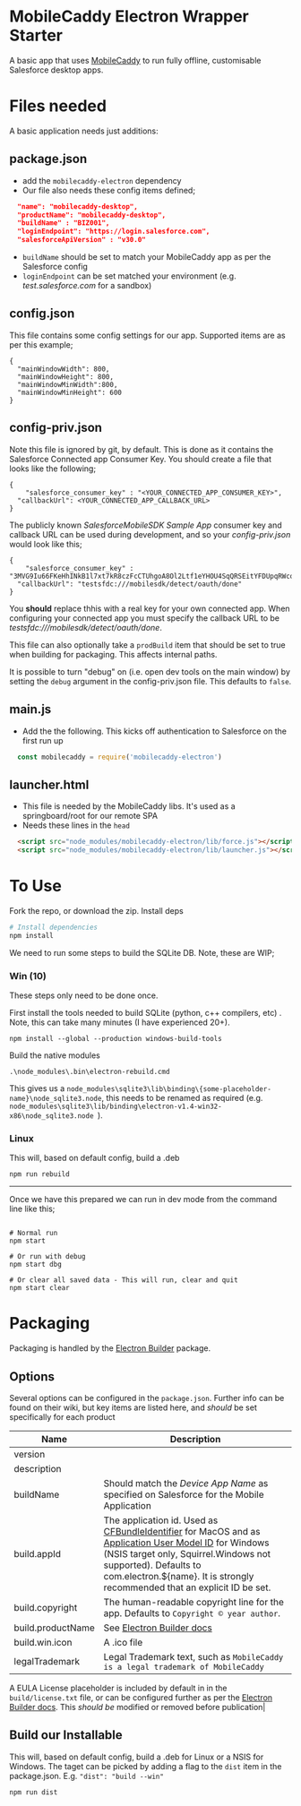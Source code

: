 # MobileCaddy Electron Wrapper Starter

A basic app that uses [MobileCaddy](https://mobliecaddy.net) to run fully offline, customisable Salesforce desktop apps.

# Files needed
A basic application needs just additions:

## package.json
- add the `mobilecaddy-electron` dependency
- Our file also needs these config items defined;
```json
  "name": "mobilecaddy-desktop",
  "productName": "mobilecaddy-desktop",
  "buildName" : "BIZ001",
  "loginEndpoint": "https://login.salesforce.com",
  "salesforceApiVersion" : "v30.0"
```
- `buildName` should be set to match your MobileCaddy app as per the Salesforce config
- `loginEndpoint` can be set matched your environment (e.g. *test.salesforce.com* for a sandbox)

## config.json

This file contains some config settings for our app. Supported items are as per this example;

```
{
  "mainWindowWidth": 800,
  "mainWindowHeight": 800,
  "mainWindowMinWidth":800,
  "mainWindowMinHeight": 600
}
```


## config-priv.json
Note this file is ignored by git, by default. This is done as it contains the Salesforce Connected app Consumer Key. You should create a file that looks like the following;
```
{
	"salesforce_consumer_key" : "<YOUR_CONNECTED_APP_CONSUMER_KEY>",
  "callbackUrl": <YOUR_CONNECTED_APP_CALLBACK_URL>
}
```
The publicly known *SalesforceMobileSDK Sample App* consumer key and callback URL can be used during development, and so your *config-priv.json* would look like this;
```
{
	"salesforce_consumer_key" : "3MVG9Iu66FKeHhINkB1l7xt7kR8czFcCTUhgoA8Ol2Ltf1eYHOU4SqQRSEitYFDUpqRWcoQ2.dBv_a1Dyu5xa",
  "callbackUrl": "testsfdc:///mobilesdk/detect/oauth/done"
}
```

You **should** replace thhis with a real key for your own connected app. When configuring your connected app you must specify the callback URL to be *testsfdc:///mobilesdk/detect/oauth/done*.

This file can also optionally take a `prodBuild` item that should be set to true when building for packaging. This affects internal paths.

It is possible to turn "debug" on (i.e. open dev tools on the main window) by setting the `debug` argument in the config-priv.json file. This defaults to `false`.


## main.js
- Add the the following. This kicks off authentication to Salesforce on the first run up
```javascript
  const mobilecaddy = require('mobilecaddy-electron')
```

## launcher.html

- This file is needed by the MobileCaddy libs. It's used as a springboard/root for our remote SPA
- Needs these lines in the `head`
```html
  <script src="node_modules/mobilecaddy-electron/lib/force.js"></script>
  <script src="node_modules/mobilecaddy-electron/lib/launcher.js"></script>
```


# To Use

Fork the repo, or download the zip. Install deps

```bash
# Install dependencies
npm install
```

We need to run some steps to build the SQLite DB. Note, these are WIP;

### Win (10)

These steps only need to be done once.

First install the tools needed to build SQLite (python, c++ compilers, etc) . Note, this can take many minutes (I have experienced 20+).

```
npm install --global --production windows-build-tools
```

Build the native modules
```
.\node_modules\.bin\electron-rebuild.cmd
```

This gives us a `node_modules\sqlite3\lib\binding\{some-placeholder-name}\node_sqlite3.node`, this needs to be renamed as required (e.g. `node_modules\sqlite3\lib/binding\electron-v1.4-win32-x86\node_sqlite3.node
`).

### Linux

This will, based on default config, build a .deb

```
npm run rebuild
```


***

Once we have this prepared we can run in dev mode from the command line like this;

```

# Normal run
npm start

# Or run with debug
npm start dbg

# Or clear all saved data - This will run, clear and quit
npm start clear
```


# Packaging

Packaging is handled by the [Electron Builder](https://github.com/electron-userland/electron-builder) package.

## Options

Several options can be configured in the `package.json`. Further info can be found on their wiki, but key items are listed here, and *should* be set specifically for each product

| Name |Description|
| --- | --- |
| version ||
| description||
| buildName | Should match the *Device App Name* as specified on Salesforce for the Mobile Application |
| build.appId| The application id. Used as [CFBundleIdentifier](https://developer.apple.com/library/ios/documentation/General/Reference/InfoPlistKeyReference/Articles/CoreFoundationKeys.html#//apple_ref/doc/uid/20001431-102070) for MacOS and as [Application User Model ID](https://msdn.microsoft.com/en-us/library/windows/desktop/dd378459(v=vs.85).aspx) for Windows (NSIS target only, Squirrel.Windows not supported). Defaults to com.electron.${name}. It is strongly recommended that an explicit ID be set.|
| build.copyright | The human-readable copyright line for the app. Defaults to `Copyright © year author`.|
| build.productName | See [Electron Builder docs](https://github.com/electron-userland/electron-builder/wiki/Options#AppMetadata-productName)|
| build.win.icon | A .ico file |
| legalTrademark | Legal Trademark text, such as `MobileCaddy is a legal trademark of MobileCaddy`|

A EULA License placeholder is included by default in in the `build/license.txt` file, or can be configured further as per the  [Electron Builder docs](https://github.com/electron-userland/electron-builder/wiki/Options). This *should be* modified or removed before publication|


## Build our Installable

This will, based on default config, build a .deb for Linux or a NSIS for Windows. The taget can be picked by adding a flag to the `dist` item in the package.json. E.g. `"dist": "build --win"`

```
npm run dist
```

